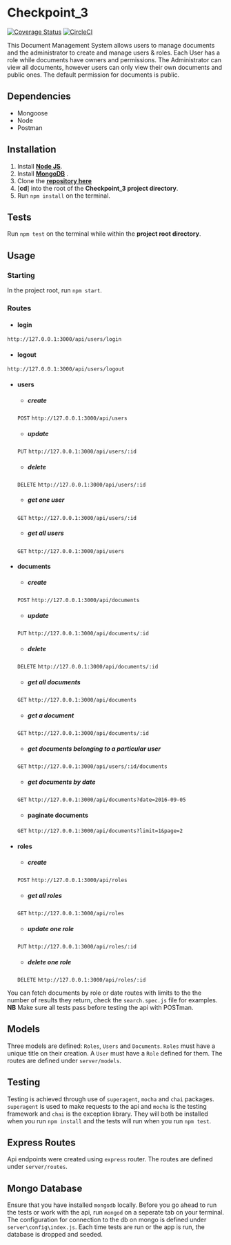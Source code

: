 # Checkpoint_3
[![Coverage Status](https://coveralls.io/repos/github/andela-omugeri/Checkpoint_3/badge.svg?branch=develop)](https://coveralls.io/github/andela-omugeri/Checkpoint_3?branch=develop)
[![CircleCI](https://circleci.com/gh/andela-omugeri/String.svg?style=svg)](https://circleci.com/gh/andela-omugeri/String)

This Document Management System allows users to manage documents and the administrator to create and manage users & roles.
Each User has a role while documents have owners and permissions. The Administrator can view all documents, however users can only view their own documents and public ones. The default permission for documents is public.

## Dependencies
* Mongoose​
* Node
* Postman

## Installation

1. Install [**Node JS**](https://nodejs.org/en/).
1. Install [**MongoDB**](https://www.mongodb.org/) .
1. Clone the [**repository here**](https://github.com/andela-ekahindi/doc-api.git) 
1. [**cd**] into the root of the **Checkpoint_3 project directory**.
1. Run `npm install` on the terminal.

## Tests

Run `npm test` on the terminal while within the **project root directory**.

## Usage
### Starting
In the project root, run `npm start`.
### Routes

* #### login
`http://127.0.0.1:3000/api/users/login`

* #### logout
`http://127.0.0.1:3000/api/users/logout`
* #### users

  * ##### create
  `POST`
  `http://127.0.0.1:3000/api/users`

  * ##### update
  `PUT`
  `http://127.0.0.1:3000/api/users/:id`

  * ##### delete
  `DELETE`
  `http://127.0.0.1:3000/api/users/:id`

  * ##### get one user
  `GET`
  `http://127.0.0.1:3000/api/users/:id`

  * ##### get all users
  `GET`
  `http://127.0.0.1:3000/api/users`

* #### documents

  * ##### create
  `POST`
  `http://127.0.0.1:3000/api/documents`

  * ##### update
  `PUT`
  `http://127.0.0.1:3000/api/documents/:id`

  * ##### delete
  `DELETE`
  `http://127.0.0.1:3000/api/documents/:id`

  * ##### get all documents
  `GET`
  `http://127.0.0.1:3000/api/documents`

  * ##### get a document
  `GET`
  `http://127.0.0.1:3000/api/documents/:id`

  * ##### get documents belonging to a particular user
  `GET`
  `http://127.0.0.1:3000/api/users/:id/documents`

  * ##### get documents by date
  `GET`
  `http://127.0.0.1:3000/api/documents?date=2016-09-05`

  * #### paginate documents
  `GET`
  `http://127.0.0.1:3000/api/documents?limit=1&page=2`

* #### roles

  * ##### create
  `POST`
  `http://127.0.0.1:3000/api/roles`

  * #####  get all roles
  `GET`
  `http://127.0.0.1:3000/api/roles`

  * #####  update one role
  `PUT`
  `http://127.0.0.1:3000/api/roles/:id`

  * #####  delete one role
  `DELETE`
  `http://127.0.0.1:3000/api/roles/:id`

 You can fetch documents by role or date routes with limits to the the number of results they return, check the `search.spec.js` file for examples.
**NB** Make sure all tests pass before testing the api with POSTman.

## Models

Three models are defined: `Roles`, `Users` and `Documents`. `Roles` must have a unique title on their creation. A `User` must have a `Role` defined for them. The routes are defined under `server/models`.

## Testing

Testing is achieved through use of `superagent`, `mocha` and `chai` packages. `superagent` is used to make requests to the api and `mocha` is the testing framework and `chai` is the exception library. They will both be installed when you run `npm install` and the tests will run when you run `npm test`.

## Express Routes

Api endpoints were created using `express` router. The routes are defined under `server/routes`.

## Mongo Database

Ensure that you have installed `mongodb` locally. Before you go ahead to run the tests or work with the api, run `mongod` on a seperate tab on your terminal. The configuration for connection to the db on mongo is defined under `server\config\index.js`. Each time tests are run or the app is run, the database is dropped and seeded.


